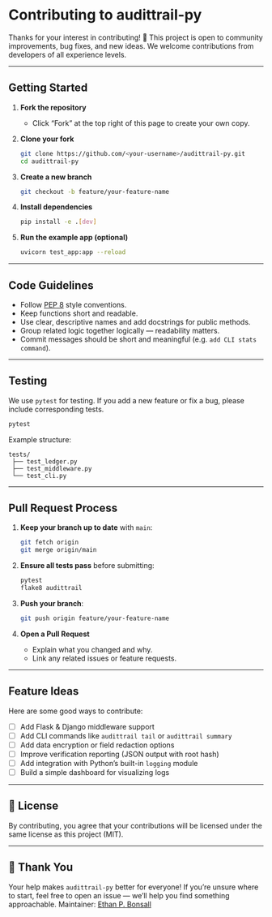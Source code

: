 # Contributing to audittrail-py

Thanks for your interest in contributing! 🎉
This project is open to community improvements, bug fixes, and new ideas.
We welcome contributions from developers of all experience levels.

---

## Getting Started

1. **Fork the repository**

   * Click “Fork” at the top right of this page to create your own copy.

2. **Clone your fork**

   ```bash
   git clone https://github.com/<your-username>/audittrail-py.git
   cd audittrail-py
   ```

3. **Create a new branch**

   ```bash
   git checkout -b feature/your-feature-name
   ```

4. **Install dependencies**

   ```bash
   pip install -e .[dev]
   ```

5. **Run the example app (optional)**

   ```bash
   uvicorn test_app:app --reload
   ```

---

## Code Guidelines

* Follow [PEP 8](https://peps.python.org/pep-0008/) style conventions.
* Keep functions short and readable.
* Use clear, descriptive names and add docstrings for public methods.
* Group related logic together logically — readability matters.
* Commit messages should be short and meaningful (e.g. `add CLI stats command`).

---

## Testing

We use `pytest` for testing.
If you add a new feature or fix a bug, please include corresponding tests.

```bash
pytest
```

Example structure:

```
tests/
 ├── test_ledger.py
 ├── test_middleware.py
 └── test_cli.py
```

---

## Pull Request Process

1. **Keep your branch up to date** with `main`:

   ```bash
   git fetch origin
   git merge origin/main
   ```

2. **Ensure all tests pass** before submitting:

   ```bash
   pytest
   flake8 audittrail
   ```

3. **Push your branch**:

   ```bash
   git push origin feature/your-feature-name
   ```

4. **Open a Pull Request**

   * Explain what you changed and why.
   * Link any related issues or feature requests.

---

## Feature Ideas

Here are some good ways to contribute:

* [ ] Add Flask & Django middleware support
* [ ] Add CLI commands like `audittrail tail` or `audittrail summary`
* [ ] Add data encryption or field redaction options
* [ ] Improve verification reporting (JSON output with root hash)
* [ ] Add integration with Python’s built-in `logging` module
* [ ] Build a simple dashboard for visualizing logs

---

## 🧾 License

By contributing, you agree that your contributions will be licensed under the same license as this project (MIT).

---

## 🙌 Thank You

Your help makes `audittrail-py` better for everyone!
If you’re unsure where to start, feel free to open an issue — we’ll help you find something approachable.
Maintainer: [Ethan P. Bonsall](https://github.com/ethanbonsall)
